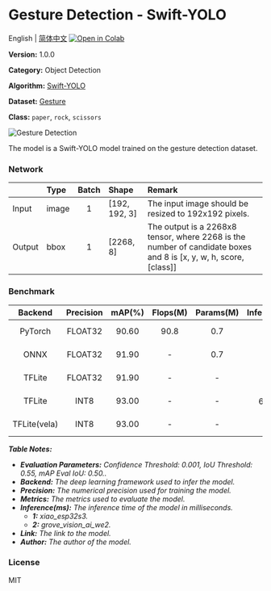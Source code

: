 # Gesture Detection - Swift-YOLO

English | [简体中文](../zh_CN/Gesture_Detection_Swift-YOLO_192.md) [![Open in Colab](https://colab.research.google.com/assets/colab-badge.svg)](https://colab.research.google.com/github/seeed-studio/sscma-model-zoo/blob/main/notebooks/en/Gesture_Detection_Swift-YOLO_192.ipynb)

**Version:** 1.0.0

**Category:** Object Detection

**Algorithm:** [Swift-YOLO](https://github.com/Seeed-Studio/ModelAssistant/blob/main/configs/yolov5/swift_yolo_1xb16_300e_coco.py)

**Dataset:** [Gesture](https://universe.roboflow.com/rsp/paper-aaj0p/dataset/33)

**Class:** `paper`, `rock`, `scissors`

![Gesture Detection](https://files.seeedstudio.com/sscma/static/detection_gesture.png)

The model is a Swift-YOLO model trained on the gesture detection dataset.

### Network 

|        | Type   |  Batch  | Shape         | Remark                                                                                                           |
|:-------|:-------|:-------:|:--------------|:-----------------------------------------------------------------------------------------------------------------|
| Input  | image  |    1    | [192, 192, 3] | The input image should be resized to 192x192 pixels.                                                             |
| Output | bbox   |    1    | [2268, 8]     | The output is a 2268x8 tensor, where 2268 is the number of candidate boxes and 8 is [x, y, w, h, score, [class]] |
### Benchmark

|   Backend    |  Precision  |  mAP(%)  |  Flops(M)  |  Params(M)  |    Inference(ms)    |                                                                           Download                                                                           |    Author    |
|:------------:|:-----------:|:--------:|:----------:|:-----------:|:-------------------:|:------------------------------------------------------------------------------------------------------------------------------------------------------------:|:------------:|
|   PyTorch    |   FLOAT32   |  90.60   |    90.8    |     0.7     |          -          |     [Link](https://files.seeedstudio.com/sscma/model_zoo/detection/gesture/swift_yolo_1xb16_300e_coco_sha1_adda465db843aae8384c90c82e223c2cd931cad2.pth)     | Seeed Studio |
|     ONNX     |   FLOAT32   |  91.90   |     -      |     0.7     |          -          |    [Link](https://files.seeedstudio.com/sscma/model_zoo/detection/gesture/swift_yolo_1xb16_300e_coco_sha1_6f0e8c8ad5a6eb5c9afb5f18f43063dcc065c4b8.onnx)     | Seeed Studio |
|    TFLite    |   FLOAT32   |  91.90   |     -      |      -      |          -          |   [Link](https://files.seeedstudio.com/sscma/model_zoo/detection/gesture/swift_yolo_1xb16_300e_coco_sha1_54f794c25b545a1d33502e3f93a620c4cecfb1f9.tflite)    | Seeed Studio |
|    TFLite    |    INT8     |  93.00   |     -      |      -      | 642.0<sup>(1)</sup> |   [Link](https://files.seeedstudio.com/sscma/model_zoo/detection/gesture/swift_yolo_1xb16_300e_coco_sha1_8d25b2b0be2a0ea38d3fe0aca5ce3891f7aa67c5.tflite)    | Seeed Studio |
| TFLite(vela) |    INT8     |  93.00   |     -      |      -      |  47<sup>(2)</sup>   | [Link](https://files.seeedstudio.com/sscma/model_zoo/detection/gesture/swift_yolo_1xb16_300e_coco_sha1_8d25b2b0be2a0ea38d3fe0aca5ce3891f7aa67c5_vela.tflite) | Seeed Studio |

***Table Notes:***

- ***Evaluation Parameters:**  Confidence Threshold: 0.001, IoU Threshold: 0.55, mAP Eval IoU: 0.50..*
- ***Backend:** The deep learning framework used to infer the model.*
- ***Precision:** The numerical precision used for training the model.*
- ***Metrics:** The metrics used to evaluate the model.*
- ***Inference(ms):** The inference time of the model in milliseconds.*
  - ***1:** xiao_esp32s3.*
  - ***2:** grove_vision_ai_we2.*
- ***Link:** The link to the model.*
- ***Author:** The author of the model.*

### License

MIT

